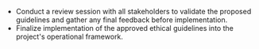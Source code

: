 - Conduct a review session with all stakeholders to validate the proposed guidelines and gather any final feedback before implementation.
- Finalize implementation of the approved ethical guidelines into the project's operational framework.
